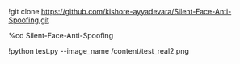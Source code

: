 !git clone https://github.com/kishore-ayyadevara/Silent-Face-Anti-Spoofing.git

%cd Silent-Face-Anti-Spoofing

!python test.py --image_name /content/test_real2.png
